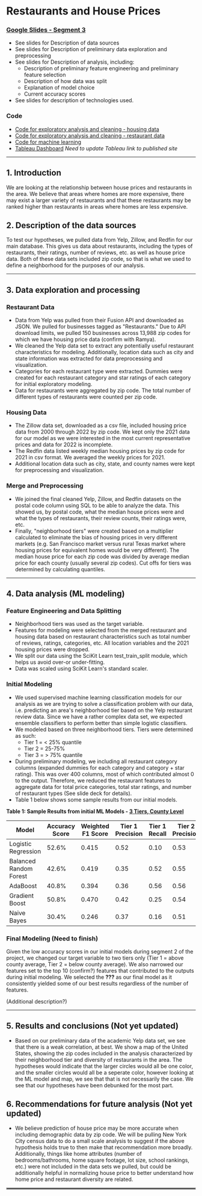 # Restaurants and House Prices

### [Google Slides - Segment 3](https://docs.google.com/presentation/d/14StszvpA3k_Lv2KxDT2XQVPraBzJ3NBlnx0kZtt-SHQ/edit?usp=sharing)
- See slides for Description of data sources
- See slides for Description of preliminary data exploration and preprocessing
- See slides for Description of analysis, including:
  - Description of preliminary feature engineering and preliminary feature selection
  - Description of how data was split
  - Explanation of model choice
  - Current accuracy scores
- See slides for description of technologies used.


### Code
- [Code for exploratory analysis and cleaning - housing data](https://github.com/pgoyal94/Restaurants_and_House_Prices/tree/main/Final/Housing_data_cleaning)
- [Code for exploratory analysis and cleaning - restaurant data](https://github.com/pgoyal94/Restaurants_and_House_Prices/tree/main/Final/Restaurant_data_cleaning)
- [Code for machine learning](https://github.com/pgoyal94/Restaurants_and_House_Prices/tree/main/Final/ML_Final)
- [Tableau Dashboard]()
*Need to update Tableau link to published site*

---

## 1. Introduction
   We are looking at the relationship between house prices and restaurants in the area. We believe that areas where homes are more expensive, there may exist a larger variety of restaurants and that these restaurants may be ranked higher than restaurants in areas where homes are less expensive. 


## 2. Description of the data sources
   To test our hypotheses, we pulled data from Yelp, Zillow, and Redfin for our main database. This gives us data about restaurants, including the types of restaurants, their ratings, number of reviews, etc. as well as house price data. Both of these data sets included zip code, so that is what we used to define a neighborhood for the purposes of our analysis.

---

## 3. Data exploration and processing

### Restaurant Data
   - Data from Yelp was pulled from their Fusion API and downloaded as JSON. We pulled for businesses tagged as "Restaurants." Due to API download limits, we pulled 150 businesses across 13,988 zip codes for which we have housing price data (confirm with Ramya).
   - We cleaned the Yelp data set to extract any potentially useful restaurant characteristics for modeling. Additionally, location data such as city and state information was extracted for data preprocessing and visualization.
   - Categories for each restaurant type were extracted. Dummies were created for each restaurant category and star ratings of each category for initial exploratory modeling. 
   - Data for restaurants were aggregated by zip code. The total number of different types of restaurants were counted per zip code.

### Housing Data
   - The Zillow data set, downloaded as a csv file, included housing price data from 2000 through 2022 by zip code. We kept only the 2021 data for our model as we were interested in the most current representative prices and data for 2022 is incomplete.
   - The Redfin data listed weekly median housing prices by zip code for 2021 in csv format. We averaged the weekly prices for 2021. 
   - Additional location data such as city, state, and county names were kept for preprocessing and visualization.

### Merge and Preprocessing
   - We joined the final cleaned Yelp, Zillow, and Redfin datasets on the postal code column using SQL to be able to analyze the data. This showed us, by postal code, what the median house prices were and what the types of restaurants, their review counts, their ratings were, etc.
   - Finally, "neighborhood tiers" were created based on a multiplier calculated to eliminate the bias of housing prices in very different markets (e.g. San Francisco market versus rural Texas market where housing prices for equivalent homes would be very different). The median house price for each zip code was divided by average median price for each county (usually several zip codes). Cut offs for tiers was determined by calculating quantiles.

---

## 4. Data analysis (ML modeling)

### Feature Engineering and Data Splitting
   - Neighborhood tiers was used as the target variable.   
   - Features for modeling were selected from the merged restaurant and housing data based on restaurant characteristics such as total number of reviews, ratings, categories, etc. All location variables and the 2021 housing prices were dropped.
   - We split our data using the SciKit Learn test_train_split module, which helps us avoid over-or under-fitting. 
   - Data was scaled using SciKit Learn's standard scaler.

### Initial Modeling
 - We used supervised machine learning classification models for our analysis as we are trying to solve a classification problem with our data, i.e. predicting an area's neighborhood tier based on the Yelp restaurant review data. Since we have a rather complex data set, we expected ensemble classifiers to perform better than simple logistic classifiers.
 - We modeled based on three neighborhood tiers. Tiers were determined as such:
   - Tier 1 = < 25% quantile
   - Tier 2 = 25-75% 
   - Tier 3 = > 75% quantile
 - During preliminary modeling, we including all restaurant category columns (expanded dummies for each category and category + star rating). This was over 400 columns, most of which contributed almost 0 to the output. Therefore, we reduced the restaurant features to aggregate data for total price categories, total star ratings, and number of restaurant types (See slide deck for details).
 - Table 1 below shows some sample results from our initial models.


 **Table 1: Sample Results from initial ML Models - [3 Tiers, County Level](https://github.com/pgoyal94/Restaurants_and_House_Prices/blob/main/Final/ML_Final/ML_Model_Trials/ML_optimization_county_3_tier%20.ipynb)**


|Model|Accuracy Score|Weighted F1 Score|Tier 1 Precision|Tier 1 Recall|Tier 2 Precision|Tier 2 Recall|Tier 3 Precision|Tier 3 Recall|
|---|---|---|---|---|---|--|--|--|
|Logistic Regression|52.6%|0.415|0.52|0.10|0.53|0.94|0.56|0.06|
|Balanced Random Forest|42.6%|0.419|0.35|0.52|0.55|0.33|0.37|0.52|
|AdaBoost|40.8%|0.394|0.36|0.56|0.56|0.25|0.37|0.60|
|Gradient Boost|50.8%|0.470|0.42|0.25|0.54|0.77|0.41|0.21|
|Naive Bayes|30.4%|0.246|0.37|0.16|0.51|0.11|0.27|0.85|




### Final Modeling (Need to finish)

Given the low accuracy scores in our initial models during segment 2 of the project, we changed our target variable to two tiers only (Tier 1 = above county average, Tier 2 = below county average). We also narrowed our features set to the top 10 (confirm?) features that contributed to the outputs during initial modeling. We selected the **???** as our final model as it consistently yielded some of our best results regardless of the number of features.

(Additional description?)

---

## 5. Results and conclusions (Not yet updated)
   - Based on our preliminary data of the academic Yelp data set, we see that there is a weak correlation, at best. We show a map of the United States, showing the zip codes included in the analysis characterized by their neighborhood tier and diversity of restaurants in the area. The hypotheses would indicate that the larger circles would all be one color, and the smaller circles would all be a seperate color, however looking at the ML model and map, we see that that is not necessarily the case. We see that our hypotheses have been debunked for the most part.

## 6. Recommendations for future analysis (Not yet updated)
   - We believe prediction of house price may be more accurate when including demographic data by zip code. We will be pulling New York City census data to do a small scale analysis to suggest if the above hypothesis holds true to then make that recommendation more broadly. Additionally, things like home attributes (number of bedrooms/bathrooms, home square footage, lot size, school rankings, etc.) were not included in the data sets we pulled, but could be additionally helpful in normalizing house price to better understand how home price and restaurant diversity are related.

<hr style="border:2px solid gray"> </hr>


